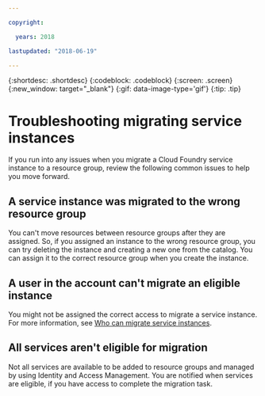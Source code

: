 ```yaml
---

copyright:

  years: 2018

lastupdated: "2018-06-19"

---
```


{:shortdesc: .shortdesc}
{:codeblock: .codeblock}
{:screen: .screen}
{:new_window: target="_blank"}
{:gif: data-image-type='gif'}
{:tip: .tip}

# Troubleshooting migrating service instances

If you run into any issues when you migrate a Cloud Foundry service instance to a resource group, review the following common issues to help you move forward.

## A service instance was migrated to the wrong resource group

You can't move resources between resource groups after they are assigned. So, if you assigned an instance to the wrong resource group, you can try deleting the instance and creating a new one from the catalog. You can assign it to the correct resource group when you create the instance.

## A user in the account can't migrate an eligible instance

You might not be assigned the correct access to migrate a service instance. For more information, see [Who can migrate service instances](/docs/resources/instance_migration.html#whocanmigrate).

## All services aren't eligible for migration

Not all services are available to be added to resource groups and managed by using Identity and Access Management. You are notified when services are eligible, if you have access to complete the migration task.

